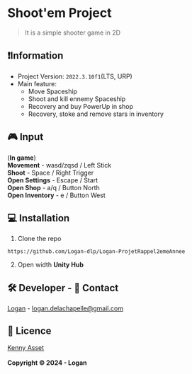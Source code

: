 # Shoot'em Project
> It is a simple shooter game in 2D
## ❗Information
* Project Version: `2022.3.10f1`(LTS, URP)
* Main feature:
    * Move Spaceship
    * Shoot and kill ennemy Spaceship
    * Recovery and buy PowerUp in shop
    * Recovery, stoke and remove stars in inventory
## 🎮 Input
(**In game**) <br>
**Movement** - wasd/zqsd / Left Stick <br>
**Shoot** - Space / Right Trigger <br>
**Open Settings** - Escape / Start <br>
**Open Shop** - a/q / Button North <br>
**Open Inventory** - e / Button West <br>
## 💻 Installation
1. Clone the repo
```
https://github.com/Logan-dlp/Logan-ProjetRappel2emeAnnee
```
2. Open width **Unity Hub**
## 🛠️ Developer - 📌 Contact
[Logan](https://github.com/Logan-dlp) - logan.delachapelle@gmail.com
## 📄 Licence
[Kenny Asset](https://www.kenney.nl/assets) 
<br>
<br>
**Copyright © 2024 - Logan**


